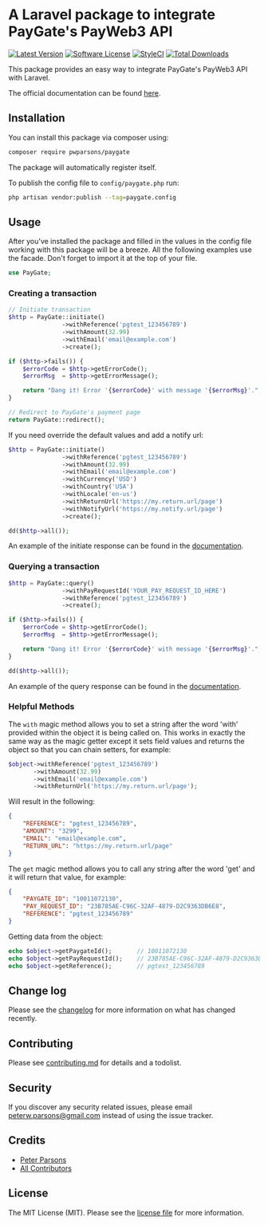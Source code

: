 # A Laravel package to integrate PayGate's PayWeb3 API

[![Latest Version](https://img.shields.io/github/release/pwparsons/paygate.svg?style=flat-square)](https://github.com/pwparsons/paygate/releases)
[![Software License](https://img.shields.io/badge/license-MIT-brightgreen.svg?style=flat-square)](LICENSE.md)
[![StyleCI](https://styleci.io/repos/203629326/shield?branch=master)](https://styleci.io/repos/203629326)
[![Total Downloads](https://img.shields.io/packagist/dt/pwparsons/paygate.svg?style=flat-square)](https://packagist.org/pwparsons/paygate)

This package provides an easy way to integrate PayGate's PayWeb3 API with Laravel.

The official documentation can be found [here](http://docs.paygate.co.za/#payweb-3).

## Installation

You can install this package via composer using:

```bash
composer require pwparsons/paygate
```

The package will automatically register itself.

To publish the config file to `config/paygate.php` run:

```bash
php artisan vendor:publish --tag=paygate.config
```

## Usage

After you've installed the package and filled in the values in the config file working with this package will be a breeze. All the following examples use the facade. Don't forget to import it at the top of your file.

```php
use PayGate;
```

### Creating a transaction

```php
// Initiate transaction
$http = PayGate::initiate()
               ->withReference('pgtest_123456789')
               ->withAmount(32.99)
               ->withEmail('email@example.com')
               ->create();

if ($http->fails()) {
    $errorCode = $http->getErrorCode();
    $errorMsg  = $http->getErrorMessage();

    return "Dang it! Error '{$errorCode}' with message '{$errorMsg}'.";
}

// Redirect to PayGate's payment page
return PayGate::redirect();
```

If you need override the default values and add a notify url:

```php
$http = PayGate::initiate()
               ->withReference('pgtest_123456789')
               ->withAmount(32.99)
               ->withEmail('email@example.com')
               ->withCurrency('USD')
               ->withCountry('USA')
               ->withLocale('en-us')
               ->withReturnUrl('https://my.return.url/page')
               ->withNotifyUrl('https://my.notify.url/page')
               ->create();

dd($http->all());
```

An example of the initiate response can be found in the [documentation](http://docs.paygate.co.za/#response).

### Querying a transaction

```php
$http = PayGate::query()
               ->withPayRequestId('YOUR_PAY_REQUEST_ID_HERE')
               ->withReference('pgtest_123456789')
               ->create();

if ($http->fails()) {
    $errorCode = $http->getErrorCode();
    $errorMsg  = $http->getErrorMessage();

    return "Dang it! Error '{$errorCode}' with message '{$errorMsg}'.";
}

dd($http->all());
```

An example of the query response can be found in the [documentation](http://docs.paygate.co.za/#response-2).

### Helpful Methods

The `with` magic method allows you to set a string after the word 'with' provided within the object it is being called on. This works in exactly the same way as the magic getter except it sets field values and returns the object so that you can chain setters, for example:

```php
$object->withReference('pgtest_123456789')
       ->withAmount(32.99)
       ->withEmail('email@example.com')
       ->withReturnUrl('https://my.return.url/page');
```

Will result in the following:

```json
{
    "REFERENCE": "pgtest_123456789",
    "AMOUNT": "3299",
    "EMAIL": "email@example.com",
    "RETURN_URL": "https://my.return.url/page"
}
```

The `get` magic method allows you to call any string after the word 'get' and it will return that value, for example:

```json
{
    "PAYGATE_ID": "10011072130",
    "PAY_REQUEST_ID": "23B785AE-C96C-32AF-4879-D2C9363DB6E8",
    "REFERENCE": "pgtest_123456789"
}
```

Getting data from the object:

```php
echo $object->getPaygateId();       // 10011072130
echo $object->getPayRequestId();    // 23B785AE-C96C-32AF-4879-D2C9363DB6E8
echo $object->getReference();       // pgtest_123456789
```

## Change log

Please see the [changelog](changelog.md) for more information on what has changed recently.

## Contributing

Please see [contributing.md](contributing.md) for details and a todolist.

## Security

If you discover any security related issues, please email [peterw.parsons@gmail.com](mailto:peterw.parsons@gmail.com) instead of using the issue tracker.

## Credits

- [Peter Parsons](https://github.com/pwparsons)
- [All Contributors](../../contributors)

## License

The MIT License (MIT). Please see the [license file](license.md) for more information. 
